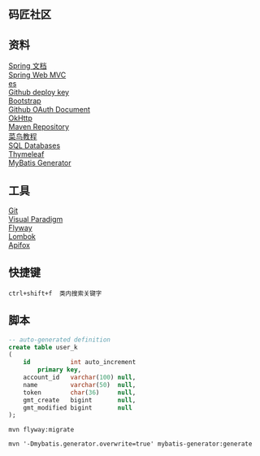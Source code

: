 ## 码匠社区
## 资料
[Spring 文档](https://docs.spring.io/spring-boot/documentation.html)  
[Spring Web MVC](https://docs.spring.io/spring-framework/reference/web/webmvc.html)   
[es](https://elasticsearch.cn/explore)  
[Github deploy key](https://developer.github.com/v3/guides/managing-deploy-keys/#deploy-keys)  
[Bootstrap](https://v3.bootcss.com/getting-started/)    
[Github OAuth Document](https://docs.github.com/en/apps/oauth-apps/building-oauth-apps/creating-an-oauth-app)    
[OkHttp](https://square.github.io/okhttp/)  
[Maven Repository](https://mvnrepository.com/)  
[菜鸟教程](https://www.runoob.com/mysql/mysql-tutorial.html)  
[SQL Databases](https://docs.spring.io/spring-boot/reference/data/sql.html)  
[Thymeleaf](https://www.thymeleaf.org/doc/tutorials/3.1/usingthymeleaf.html)  
[MyBatis Generator](https://mybatis.org/generator/index.html)  
## 工具 
[Git](https://git-scm.com/download)  
[Visual Paradigm](https://www.visual-paradigm.com)  
[Flyway](https://flywaydb.org/)  
[Lombok](https://projectlombok.org/)  
[Apifox](https://app.apifox.com/main/teams/2654958?tab=project)
## 快捷键
```idea
ctrl+shift+f  类内搜索关键字
```
## 脚本
```sql
-- auto-generated definition
create table user_k
(
    id           int auto_increment
        primary key,
    account_id   varchar(100) null,
    name         varchar(50)  null,
    token        char(36)     null,
    gmt_create   bigint       null,
    gmt_modified bigint       null
);

```
```
mvn flyway:migrate
```
```
mvn '-Dmybatis.generator.overwrite=true' mybatis-generator:generate
```